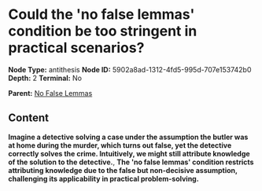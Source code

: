 # Could the 'no false lemmas' condition be too stringent in practical scenarios?

**Node Type:** antithesis
**Node ID:** 5902a8ad-1312-4fd5-995d-707e153742b0
**Depth:** 2
**Terminal:** No

**Parent:** [No False Lemmas](no-false-lemmas.md)

## Content

**Imagine a detective solving a case under the assumption the butler was at home during the murder, which turns out false, yet the detective correctly solves the crime. Intuitively, we might still attribute knowledge of the solution to the detective.**, **The 'no false lemmas' condition restricts attributing knowledge due to the false but non-decisive assumption, challenging its applicability in practical problem-solving.**
